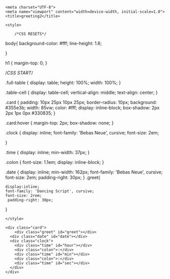 <!-- original : https://codepen.io/SeanNorton/pen/LWBXQL -->
<!DOCTYPE html>
<html lang="en">
<head>
    <link href="https://fonts.googleapis.com/css2?family=Dancing+Script:wght@700&family=Bebas+Neue" rel="stylesheet">

    <meta charset="UTF-8">
    <meta name="viewport" content="width=device-width, initial-scale=1.0">
    <title>greeting2</title>

    <style>

        /*CSS RESETS*/

body{
    background-color: #fff;
    line-height: 1.6;

}

h1 {
    margin-top: 0;
}


/*CSS START*/

.full-table {
    display: table;
    height: 100%;
    width: 100%;
}

.table-cell {
    display: table-cell;
    vertical-align: middle;
    text-align: center;
}

.card {
    padding: 10px 25px 10px 25px;
    border-radius: 10px;
    background: #355e3b;
    width: 85vw;
    color: #fff;
    display: inline-block;
    box-shadow: 2px 2px 1px 0px #330835;
}

.card:hover {
    margin-top: 2px;
    box-shadow: none;
}

.clock {
    display: inline;
    font-family: 'Bebas Neue', cursive;
    font-size: 2em;
   
}

.time {
    display: inline;
    min-width: 37px;
}

.colon {
    font-size: 1.1em;
    display: inline-block;
}

.date {
    display: inline;
    min-width: 162px;
    font-family: 'Bebas Neue', cursive;
    font-size: 2em;
    padding-right: 30px;
}
.greet{
    
    display:inline;
    font-family: 'Dancing Script', cursive;
    font-size: 2rem;
     padding-right: 30px;
}

    </style>
</head>
<body>
    <link href="https://fonts.googleapis.com/css?family=Lobster|Roboto:400,700" rel="stylesheet">

<div class="full-table">
  <div class="table-cell">
    
    <div class="card">
        <div class="greet" id="greet"></div>
      <div class="date" id="date"></div>
      <div class="clock">
        <div class="time" id="hour"></div>
        <div class="colon">:</div>
        <div class="time" id="min"></div>
        <div class="colon">:</div>
        <div class="time" id="sec"></div>
      </div>
    </div>
    
  </div>
</div>

<script>
    function date() {
var today = new Date();
document.getElementById('date').innerHTML = today.toDateString();
}


function clock() {
var today = new Date();
var hour = zeros(twelveHour(today.getHours()));
var minutes = zeros(today.getMinutes());
var seconds = zeros(today.getSeconds());
if(today.getHours() >=12){
    seconds+=" pm"
}
else{
    seconds+=" am"
}
hrs = today.getHours();
if (hrs < 12)
        greet = 'Good Morning, Ariane!';
    else if (hrs >= 12 && hrs <= 17)
        greet = 'Good Afternoon, Ariane! ';
    else if (hrs >= 17 && hrs <= 24)
        greet = 'Good Evening, Ariane! ';
// console.log(today.toLocaleTimeString());
document.getElementById('greet').innerHTML = greet;
document.getElementById('hour').innerHTML = hour;
document.getElementById('min').innerHTML = minutes;
document.getElementById('sec').innerHTML = seconds;
}

function twelveHour(hour) {
if (hour > 12) {
    return hour -= 12 
} else if (hour === 0) {
    return hour = 12;
} else {
    return hour
}
}
    
// adds zero infront of single digit number
function zeros(num) {
if (num < 10) {
    num = '0' + num
};
return num;
}

function dateTime() {
date();
clock();
setTimeout(dateTime, 500);
}

dateTime()
// END
</script>

</body>
</html>

